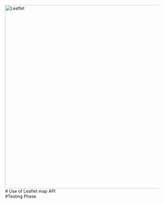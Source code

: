 <img width="600" src="https://rawgit.com/Leaflet/Leaflet/master/src/images/logo.svg" alt="Leaflet" />
# Use of Leaflet map API <br>
#Testing Phase
